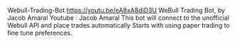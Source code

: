 Webull-Trading-Bot https://youtu.be/eA8xA8diD3U
WeBull Trading Bot, by Jacob Amaral Youtube : Jacob Amaral
This bot will connect to the unofficial Webull API and place trades automatically
Starts with using paper trading to fine tune preferences.
